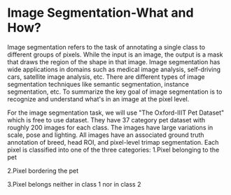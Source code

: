 # Image Segmentation-What and How?
Image segmentation refers to the task of annotating a single class to different groups of pixels. While the input is an image, the output is a mask that draws the region of the shape in that image. Image segmentation has wide applications in domains such as medical image analysis, self-driving cars, satellite image analysis, etc. There are different types of image segmentation techniques like semantic segmentation, instance segmentation, etc. To summarize the key goal of image segmentation is to recognize and understand what's in an image at the pixel level.

For the image segmentation task, we will use "The Oxford-IIIT Pet Dataset" which is free to use dataset. They have 37 category pet dataset with roughly 200 images for each class. The images have large variations in scale, pose and lighting. All images have an associated ground truth annotation of breed, head ROI, and pixel-level trimap segmentation. Each pixel is classified into one of the three categories:
1.Pixel belonging to the pet

2.Pixel bordering the pet

3.Pixel belongs neither in class 1 nor in class 2
